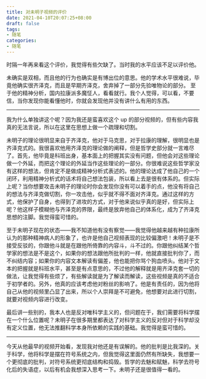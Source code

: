 ```yaml
---
title: 对未明子视频的评价
date: 2021-04-10T20:07:25+08:00
draft: false
tags:
- 随笔
categories:
- 随笔
---
```


时隔一年再来看这个评价，我觉得有些欠缺了。当时我的水平应该不足以评价他。

未确实是双相，而且他的行为也确实是有博出位的意思。他的学术水平很难说，毕竟他确实很齐泽克，而且是早期齐泽克，舍弃掉了一部分先验唯物论的部分。
至于他的精神分析，国内拉康派多魔怔人，看看就行。我个人觉得，可以看，不要信，当你发现你能看懂他时，你就会发现他并没有讲什么有用的东西。

---

我为什么单独讲这个呢？因为我还是蛮喜欢这个 up 的部分视频的，但有些内容我真的无法言说，所以在这里在思想上做一个疏理和切割。

未明子的理论很明显来自于齐泽克，他对于马克思，对于拉康的理解，很明显也是齐泽克式的。我很喜欢他用齐泽克的理论做的阐释，但是哲学史部分就一言难尽了。首先，他毕竟是科班出身，基本面上的把握其实没有问题，但他会对这些理论做一个外延，而把这个理论的外延当作这些理论的一部分。你很难说这些哲学家没有这样的想法，但肯定不是做成精神分析式表述的。他的理论达成了他自己的一个闭环，利用精神分析式的话术将自己想法包装，所以看上去是很有体系的。但实际上呢？当你想要攻击未明子的理论时你会发现你没有可以着手的点，他没有将自己的想法与齐泽克做切割，你一攻击他，似乎就不得不面对齐泽克。通过这样的方式，他保护了自身，也得到了进攻的方式，对于他来说似乎真的是好，但实际上呢？他这样子模糊他与齐泽克的界限，最终是放弃他自己的体系化，成为了齐泽克思想的注脚。我觉得蛮可惜的。

至于未明子现在的状态——我不知道他有没有察觉——我觉得他越来越有种拉康所认为的那种精神病人的形象了，也许是他自己视频表现的比较偏激吧！未明子是不接受反驳的，你跟他斗就是在跟他所倚靠的内容斗，斗不过的。你跟他纠结某个哲学家的想法是不是这个，如果你的想法跟他所批判的一样，他就直接批判你了，而不纠结内容；如果你的内容文本解读有偏差，他也能把你骂个狗血喷头。他对于文本的把握就是科班水平，甚至是有点意思的，不过他的解释就是用齐泽克套一切的做法，让我觉得有些烦了，有些解读就是为了解读而解读，这些视频是真的不适合于初学者的。另外，他真的应该考虑他对粉丝的影响了。他是有责任的，因为他将自己从他的视频里凸显了出来，所以个人崇拜是不可避免，他想要对此进行切割，就要对视频内容进行改变。

最后讲一些别的，我本人也是反对唯科学主义的，但问题在于，我们需要将科学摆在一个什么位置呢？未明子在很多期里都表达了对科学主义的反对但对于科学却没有定义位置，他无法推翻科学本身所依赖的实践的基础。我觉得是蛮可惜的。

---

今天从他最早的视频开始看，发现我对他还是有误解的。他的批判是比我深的。关于科学，他将科学是摆在符号系统之内，但我觉得这里面仍然有所缺失，我想要一个更彻底的批判，对符号系统更彻底结构和捣毁。哲学的去魅和赋魅，科学去符号化后的失语症，以后有机会我想深入思考一下。未明子还是很值得一看的。
